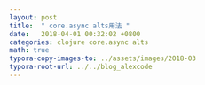 ```yaml
---
layout: post
title:  " core.async alts用法 "
date:   2018-04-01 00:32:02 +0800
categories: clojure core.async alts
math: true
typora-copy-images-to: ../assets/images/2018-03
typora-root-url: ../../blog_alexcode
---
```



 <script src="https://gist.github.com/foxlog/b1057d5730fa507ab4627dbea96c618b.js"></script>




